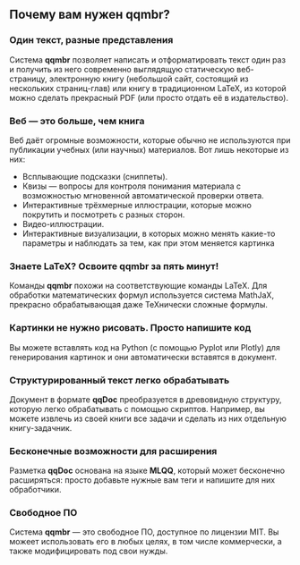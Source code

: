 ## Почему вам нужен qqmbr?
### Один текст, разные представления
Система **qqmbr** позволяет написать и отформатировать текст один раз и получить из него современно выглядящую статическую веб-страницу, электронную книгу (небольшой сайт, состоящий из нескольких страниц-глав) или книгу в традиционном LaTeX, из которой можно сделать прекрасный PDF (или просто отдать её в издательство).

### Веб — это больше, чем книга
Веб даёт огромные возможности, которые обычно не используются при публикации учебных (или научных) материалов. Вот лишь некоторые из них:

- Всплывающие подсказки (сниппеты).
- Квизы — вопросы для контроля понимания материала с возможностью мгновенной автоматической проверки ответа.
- Интерактивные трёхмерные иллюстрации, которые можно покрутить и посмотреть с разных сторон.
- Видео-иллюстрации.
- Интерактивные визуализации, в которых можно менять какие-то параметры и наблюдать за тем, как при этом меняется  картинка

### Знаете LaTeX? Освоите qqmbr за пять минут!
Команды **qqmbr** похожи на соответствующие команды LaTeX. Для обработки математических формул используется система MathJaX, прекрасно обрабатывающая даже TeXнически сложные формулы.

### Картинки не нужно рисовать. Просто напишите код
Вы можете вставлять код на Python (с помощью Pyplot или Plotly) для генерирования картинок и они автоматически вставятся в документ.

### Структурированный текст легко обрабатывать

Документ в формате **qqDoc** преобразуется в древовидную структуру, которую легко обрабатывать с помощью скриптов. Например, вы можете извлечь из своей книги все задачи и сделать из них отдельную книгу-задачник.

### Бесконечные возможности для расширения

Разметка **qqDoc** основана на языке **MLQQ**, который может бесконечно расширяться: просто добавьте нужные вам теги и напишите для них обработчики.

### Свободное ПО

Система **qqmbr** — это свободное ПО, доступное по лицензии MIT. Вы можеет использовать его в любых целях, в том числе коммерчески, а также модифицировать под свои нужды.